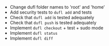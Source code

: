 - Change dufl folder names to 'root' and 'home'
- Add security tests to `dufl add` and tests
- Check that `dufl add` is tested adequately
- Check that `dufl push` is tested adequately
- Implement `dufl checkout` + test + sudo mode
- Implement `dufl status`
- Implement `dufl diff` 
